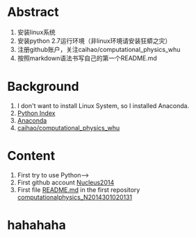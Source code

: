 # Abstract
1. 安装linux系统
2. 安装python 2.7运行环境（非linux环境请安装狂蟒之灾）
3. 注册github账户，关注caihao/computational_physics_whu
4. 按照markdown语法书写自己的第一个README.md
# Background
1. I don't want to install Linux System, so I installed Anaconda.
2. [Python Index](https://www.baidu.com/link?url=_GiLz_3pTUJiDNZjTw-bY2sC8bq1rESWWHF_yjD85v7KR38FzswTF74Tr9LC-w-E&wd=&eqid=98367f92000ece910000000356cdc08e)
3. [Anaconda](https://www.continuum.io/)
4. [caihao/computational_physics_whu](https://github.com/caihao/computational_physics_whu.git)
# Content
1. First try to use Python-->
2. First github account [Nucleus2014](https://github.com/Nucleus2014)
3. First file [README.md](https://github.com/Nucleus2014/computationalphysics_N2014301020131/blob/master/README.md) in the first repository [computationalphysics_N2014301020131](https://github.com/Nucleus2014/computationalphysics_N2014301020131.git)
# hahahaha
